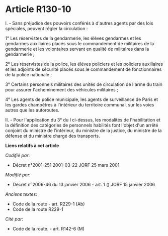 # Article R130-10

I. - Sans préjudice des pouvoirs conférés à d'autres agents par des lois spéciales, peuvent régler la circulation :

1° Les réservistes de la gendarmerie, les élèves gendarmes et les gendarmes auxiliaires placés sous le commandement de
militaires de la gendarmerie et les volontaires servant en qualité de militaires dans la gendarmerie ;

2° Les réservistes de la police, les élèves policiers et les policiers auxiliaires et les adjoints de sécurité placés sous le
commandement de fonctionnaires de la police nationale ;

3° Certains personnels militaires des unités de circulation de l'arme du train pour assurer l'acheminement des véhicules
militaires ;

4° Les agents de police municipale, les agents de surveillance de Paris et les gardes champêtres à l'intérieur du territoire
communal, sur les voies autres que les autoroutes.

II. - Pour l'application du 3° du I ci-dessus, les modalités de l'habilitation et la définition des catégories de personnels
habilités font l'objet d'un arrêté conjoint du ministre de l'intérieur, du ministre de la justice, du ministre de la défense
et du ministre chargé des transports.

**Liens relatifs à cet article**

_Codifié par_:

  - Décret n°2001-251 2001-03-22 JORF 25 mars 2001

_Modifié par_:

  - Décret n°2006-46 du 13 janvier 2006 - art. 1 () JORF 15 janvier 2006

_Anciens textes_:

  - Code de la route - art. R229-1 (Ab)
  - Code de la route R229-1

_Cité par_:

  - Code de la route. - art. R142-6 (M)
